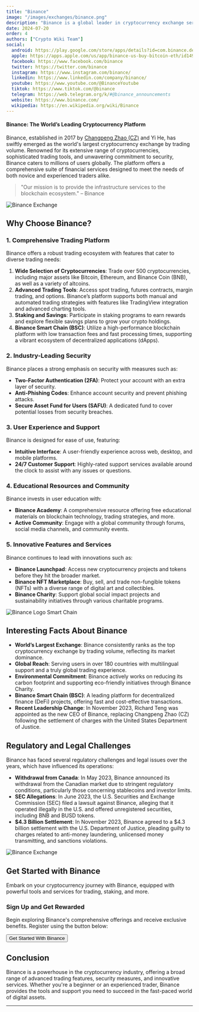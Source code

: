 ```yaml
---
title: "Binance"
image: "/images/exchanges/binance.png"
description: "Binance is a global leader in cryptocurrency exchange services, offering innovative services."
date: 2024-07-20
order: 4
authors: ["Crypto Wiki Team"]
social:
  android: https://play.google.com/store/apps/details?id=com.binance.dev
  apple: https://apps.apple.com/us/app/binance-us-buy-bitcoin-eth/id1492670702
  facebook: https://www.facebook.com/binance
  twitter: https://twitter.com/binance
  instagram: https://www.instagram.com/binance/
  linkedin: https://www.linkedin.com/company/binance/
  youtube: https://www.youtube.com/@BinanceYoutube
  tiktok: https://www.tiktok.com/@binance
  telegram: https://web.telegram.org/k/#@binance_announcements
  website: https://www.binance.com/
  wikipedia: https://en.wikipedia.org/wiki/Binance
---
```


#### Binance: The World’s Leading Cryptocurrency Platform

Binance, established in 2017 by [Changpeng Zhao (CZ)](/crypto-ogs/changpeng-zhao) and Yi He, has swiftly emerged as the world's largest cryptocurrency exchange by trading volume. Renowned for its extensive range of cryptocurrencies, sophisticated trading tools, and unwavering commitment to security, Binance caters to millions of users globally. The platform offers a comprehensive suite of financial services designed to meet the needs of both novice and experienced traders alike.

> "Our mission is to provide the infrastructure services to the blockchain ecosystem." – Binance

![Binance Exchange](/images/exchanges/binance.png)

## Why Choose Binance?

### 1. Comprehensive Trading Platform

Binance offers a robust trading ecosystem with features that cater to diverse trading needs:

1. **Wide Selection of Cryptocurrencies**: Trade over 500 cryptocurrencies, including major assets like Bitcoin, Ethereum, and Binance Coin (BNB), as well as a variety of altcoins.
2. **Advanced Trading Tools**: Access spot trading, futures contracts, margin trading, and options. Binance’s platform supports both manual and automated trading strategies with features like TradingView integration and advanced charting tools.
3. **Staking and Savings**: Participate in staking programs to earn rewards and explore flexible savings plans to grow your crypto holdings.
4. **Binance Smart Chain (BSC)**: Utilize a high-performance blockchain platform with low transaction fees and fast processing times, supporting a vibrant ecosystem of decentralized applications (dApps).

### 2. Industry-Leading Security

Binance places a strong emphasis on security with measures such as:

- **Two-Factor Authentication (2FA)**: Protect your account with an extra layer of security.
- **Anti-Phishing Codes**: Enhance account security and prevent phishing attacks.
- **Secure Asset Fund for Users (SAFU)**: A dedicated fund to cover potential losses from security breaches.

### 3. User Experience and Support

Binance is designed for ease of use, featuring:

- **Intuitive Interface**: A user-friendly experience across web, desktop, and mobile platforms.
- **24/7 Customer Support**: Highly-rated support services available around the clock to assist with any issues or questions.

### 4. Educational Resources and Community

Binance invests in user education with:

- **Binance Academy**: A comprehensive resource offering free educational materials on blockchain technology, trading strategies, and more.
- **Active Community**: Engage with a global community through forums, social media channels, and community events.

### 5. Innovative Features and Services

Binance continues to lead with innovations such as:

- **Binance Launchpad**: Access new cryptocurrency projects and tokens before they hit the broader market.
- **Binance NFT Marketplace**: Buy, sell, and trade non-fungible tokens (NFTs) with a diverse range of digital art and collectibles.
- **Binance Charity**: Support global social impact projects and sustainability initiatives through various charitable programs.

![Binance Logo Smart Chain](/images/posts/binance-smart-chain.png)

## Interesting Facts About Binance

- **World’s Largest Exchange**: Binance consistently ranks as the top cryptocurrency exchange by trading volume, reflecting its market dominance.
- **Global Reach**: Serving users in over 180 countries with multilingual support and a truly global trading experience.
- **Environmental Commitment**: Binance actively works on reducing its carbon footprint and supporting eco-friendly initiatives through Binance Charity.
- **Binance Smart Chain (BSC)**: A leading platform for decentralized finance (DeFi) projects, offering fast and cost-effective transactions.
- **Recent Leadership Change**: In November 2023, Richard Teng was appointed as the new CEO of Binance, replacing Changpeng Zhao (CZ) following the settlement of charges with the United States Department of Justice.

## Regulatory and Legal Challenges

Binance has faced several regulatory challenges and legal issues over the years, which have influenced its operations:

- **Withdrawal from Canada**: In May 2023, Binance announced its withdrawal from the Canadian market due to stringent regulatory conditions, particularly those concerning stablecoins and investor limits.
- **SEC Allegations**: In June 2023, the U.S. Securities and Exchange Commission (SEC) filed a lawsuit against Binance, alleging that it operated illegally in the U.S. and offered unregistered securities, including BNB and BUSD tokens.
- **$4.3 Billion Settlement**: In November 2023, Binance agreed to a $4.3 billion settlement with the U.S. Department of Justice, pleading guilty to charges related to anti-money laundering, unlicensed money transmitting, and sanctions violations.

![Binance Exchange](/images/posts/binance-banner.png)

## Get Started with Binance

Embark on your cryptocurrency journey with Binance, equipped with powerful tools and services for trading, staking, and more.

### Sign Up and Get Rewarded

Begin exploring Binance's comprehensive offerings and receive exclusive benefits. Register using the button below:

<Button href="https://www.binance.com/activity/referral-entry/CPA?ref=CPA_000OF1CRMZ" type="btn-exchange">Get Started With Binance</Button>

## Conclusion

Binance is a powerhouse in the cryptocurrency industry, offering a broad range of advanced trading features, security measures, and innovative services. Whether you're a beginner or an experienced trader, Binance provides the tools and support you need to succeed in the fast-paced world of digital assets.

---
